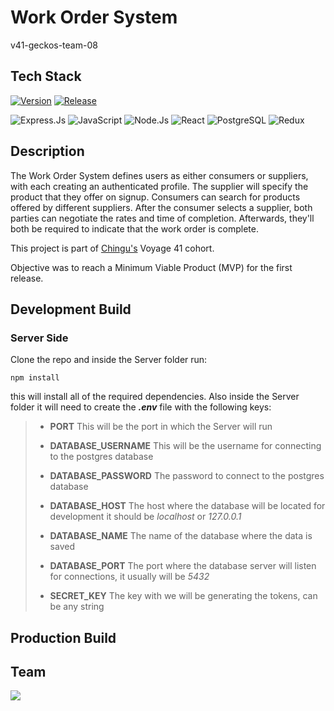 # Work Order System

v41-geckos-team-08

## Tech Stack

[![Version](https://img.shields.io/badge/version-dev-green.svg)](https://shields.io/)
[![Release](https://img.shields.io/badge/release-0.1.0-blue.svg)](https://shields.io/)

![Express.Js](https://img.shields.io/badge/Express.js-000000?style=for-the-badge&logo=express&logoColor=white)
![JavaScript](https://img.shields.io/badge/JavaScript-323330?style=for-the-badge&logo=javascript&logoColor=F7DF1E)
![Node.Js](https://img.shields.io/badge/Node.js-339933?style=for-the-badge&logo=nodedotjs&logoColor=white)
![React](https://img.shields.io/badge/React-20232A?style=for-the-badge&logo=react&logoColor=61DAFB)
![PostgreSQL](https://img.shields.io/badge/PostgreSQL-316192?style=for-the-badge&logo=postgresql&logoColor=white)
![Redux](https://img.shields.io/badge/Redux-593D88?style=for-the-badge&logo=redux&logoColor=white)

## Description

The Work Order System defines users as either consumers or suppliers, with each creating an authenticated profile. The supplier will specify the product that they offer on signup. Consumers can search for products offered by different suppliers. After the consumer selects a supplier, both parties can negotiate the rates and time of completion. Afterwards, they'll both be required to indicate that the work order is complete.

This project is part of [Chingu's](https://chingu.io/) Voyage 41 cohort.

Objective was to reach a Minimum Viable Product (MVP) for the first release.

## Development Build

### Server Side

Clone the repo and inside the Server folder run:

```Command
npm install
```

this will install all of the required dependencies.  Also inside the Server folder it will need to create the ***.env*** file with the following keys:

> - **PORT** This will be the port in which the Server will run
>
> - **DATABASE_USERNAME** This will be the username for connecting to the postgres database
> - **DATABASE_PASSWORD** The password to connect to the postgres database
> - **DATABASE_HOST** The host where the database will be located for development it should be *localhost* or *127.0.0.1*
> - **DATABASE_NAME** The name of the database where the data is saved
> - **DATABASE_PORT** The port where the database server will listen for connections, it usually will be *5432*
>
> - **SECRET_KEY** The key with we will be generating the tokens, can be any string

## Production Build

## Team

<a href="https://github.com/chingu-voyages/v41-geckos-team-08/graphs/contributors"> <img src="https://contributors-img.firebaseapp.com/image?repo=chingu-voyages/v41-geckos-team-08" /> </a>
